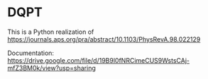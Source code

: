 # DQPT
This is a Python realization of https://journals.aps.org/pra/abstract/10.1103/PhysRevA.98.022129

Documentation: https://drive.google.com/file/d/19B9l0fNRCimeCUS9WstsCAj-mfZ3BM0k/view?usp=sharing
